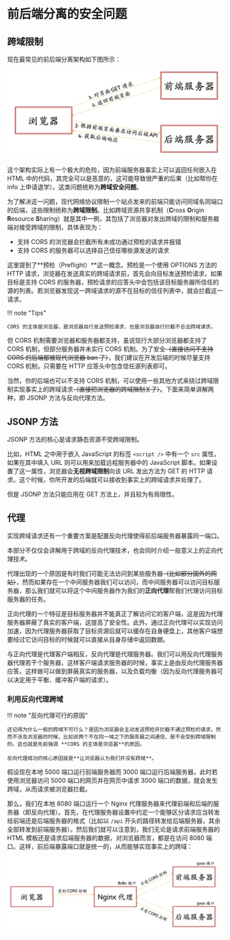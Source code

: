 # 前后端分离的安全问题

## 跨域限制

现在最常见的前后端分离架构如下图所示：

![](../static/basic.png)

这个架构实际上有一个极大的危险，因为前端服务器事实上可以返回任何嵌入在 HTML 中的代码，其完全可以是恶意的，这可能导致很严重的后果（比如帮你在 info 上申请退学）。这类问题统称为**跨域安全问题**。

为了解决这一问题，现代网络协议限制一个站点发来的前端只能访问同域名同端口的后端，这些限制统称为**跨域限制**。比如跨域资源共享机制（**C**ross **O**rigin **R**esource **S**haring）就是其中一例，其包括了浏览器对发出跨域的限制和服务器端对接受跨域的限制，具体表现为：

- 支持 CORS 的浏览器会拦截所有未成功通过预检的请求并报错
- 支持 CORS 的服务器可以选择自己信任哪些源发送的请求

这里提到了**预检（Preflight）**这一概念。预检是一个使用 OPTIONS 方法的 HTTP 请求，浏览器在发送真实的跨域请求前，首先会向目标发送预检请求，如果目标是支持 CORS 的服务器，预检请求的应答头中会包括该目标服务器所信任的源的列表。若浏览器发现这一跨域请求的源不在目标的信任列表中，就会拦截这一请求。

!!! note "Tips"

    CORS 的主体是浏览器，是浏览器自行发送预检请求，也是浏览器自行拦截不合法跨域请求。

但 CORS 机制需要浏览器和服务器都支持，虽说现行大部分浏览器都支持了 CORS 机制，但部分服务器并未实行 CORS 机制。为了安全<del>（直接访问不支持 CORS 的后端都被现代浏览器 ban 了）</del>，我们建议在开发后端的时候尽量支持 CORS 机制，只需要在 HTTP 应答头中包含信任源列表即可。

当然，你的后端也可以不支持 CORS 机制，可以使用一些其他方式来绕过跨域限制实现事实上的跨域请求<del>（直接把浏览器的跨域限制关了）</del>。下面来简单讲解两种，即 JSONP 方法与反向代理方法。

## JSONP 方法

JSONP 方法的核心是请求静态资源不受跨域限制。

比如，HTML 之中用于嵌入 JavaScript 的标签 `<script />` 中有一个 `src` 属性，如果在其中填入 URL 则可以用来加载远程服务器中的 JavaScript 脚本。如果设置了这一属性，浏览器会**无视跨域限制**向该 URL 发出方法为 GET 的 HTTP 请求。这个时候，你所开发的后端就可以接收到事实上的跨域请求并处理了。

但是 JSONP 方法只能应用在 GET 方法上，并且较为有局限性。

## 代理

实现跨域请求还有一个重要方案是配置反向代理使得前后端服务器暴露同一端口。

本部分不仅仅会讲解用于跨域的反向代理技术，也会同时介绍一般意义上的正向代理技术。

代理出现的一个原因是有时我们可能无法访问到某些服务器<del>（比如部分国外的网站）</del>，然而如果存在一个中间服务器我们可以访问，而中间服务器可以访问目标服务器，那么我们就可以将这个中间服务器作为我们的**正向代理**帮我们代理访问目标服务器的任务。

正向代理的一个特征是目标服务器并不能真正了解访问它的客户端，这是因为代理服务器屏蔽了真实的客户端，这提高了安全性。此外，通过正向代理可以实现访问加速，因为代理服务器获取了目标资源后就可以缓存在自身硬盘上，其他客户端想要经过它访问目标的时候就可以直接从自身存储中返回数据。

与正向代理是代理客户端相反，反向代理是代理服务器。我们可以用反向代理服务器代理若干个服务器，这样客户端请求服务器的时候，事实上是由反向代理服务器应答。这样做可以做到屏蔽真实的服务器，以及负载均衡（因为反向代理服务器可以决定用于平衡、缓冲客户端的请求）。

### 利用反向代理跨域

!!! note "反向代理可行的原因"

    还记得为什么一般的跨域不可行么？是因为浏览器会主动发送预检并拦截不通过预检的请求。然而不涉及浏览器的时候，比如说两个不在同一域之下的服务器之间通信，是不会受到跨域限制的。这也就是先前强调 **CORS 的主体是浏览器**的原因。

    反向代理成功的核心原因就是**让浏览器认为我们并没有跨域**。

假设现在本地 5000 端口运行前端服务器而 3000 端口运行后端服务器，此时若使用浏览器访问 5000 端口的网页并在网页中请求 3000 端口的数据，就会发生跨域，从而请求被浏览器拦截。

那么，我们在本地 8080 端口运行一个 Nginx 代理服务器来代理前端和后端的服务器（即反向代理）。首先，在代理服务器设置中约定一个能够区分请求应当转发给前端还是后端服务器的格式（比如以 `/api` 开头的路径转发给后端服务器，其余全部转发到前端服务器）。然后我们就可以注意到，我们无论是请求前端服务器的 HTML 模板还是请求后端服务器的数据，对浏览器而言，都是在访问 8080 端口。这样，前后端暴露端口就是统一的，从而能够实现事实上的跨域：

![](../static/nginx.png)
